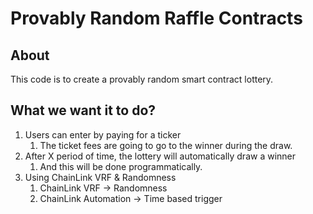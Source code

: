 # Provably Random Raffle Contracts

## About

This code is to create a provably random smart contract lottery.

## What we want it to do?

1. Users can enter by paying for a ticker
   1. The ticket fees are going to go to the winner during the draw.
2. After X period of time, the lottery will automatically draw a winner
    1. And this will be done programmatically.
3. Using ChainLink VRF  & Randomness
    1. ChainLink VRF -> Randomness
    2. ChainLink Automation -> Time based trigger   